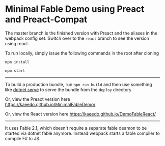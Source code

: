 # Minimal Fable Demo using Preact and Preact-Compat

The master branch is the finished version with Preact and the aliases in the webpack config set.
Switch over to the `react` branch to see the version using react.

To run locally, simply issue the following commands in the root after cloning

`npm install`

`npm start`

---

To build a production bundle, run `npm run build` and then use something like [dotnet serve](https://github.com/natemcmaster/dotnet-serve) to serve the bundle from the `deploy` directory

Or, view the Preact version here https://kaeedo.github.io/MinimalFableDemo/

Or, view the React version here https://kaeedo.github.io/DemoFableReact/

---

It uses Fable 2.1, which doesn't require a separate fable deamon to be started via dotnet fable anymore. Instead webpack starts a fable compiler to compile F# to JS.
